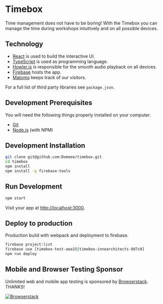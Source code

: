 # Timebox

Time management does not have to be boring! With the Timebox you can manage the time during workshops intuitively and on all possible devices.

## Technology

- [React](https://reactjs.org/) is used to build the interactive UI.
- [TypeScript](https://www.typescriptlang.org/) is used as programming language.
- [Howler.js](https://howlerjs.com/) is responsible for the smooth audio playback on all devices.
- [Firebase](https://firebase.google.com/) hosts the app.
- [Matomo](https://matomo.org/) keeps track of our visitors.

For a full list of third party libraries see `package.json`.

## Development Prerequisites

You will need the following things properly installed on your computer.

- [Git](https://git-scm.com)
- [Node.js](https://nodejs.org) (with NPM)

## Development Installation

```sh
git clone git@github.com:Domeee/timebox.git
cd timebox
npm install
npm install -g firebase-tools
```

## Run Development

```sh
npm start
```

Visit your app at [http://localhost:3000](http://localhost:3000).

## Deploy to production

Production build with webpack and deployment to firebase.

```sh
firebase project:list
firebase use [timebox-test-aea15|timebox-innoarchitects-9d7c0]
npm run deploy
```

## Mobile and Browser Testing Sponsor

Unlimited web and mobile app testing is sponsored by [Browserstack](https://www.browserstack.com/). THANKS!

[![Browserstack](https://timebox-test.donhubi.ch/browserstack.png "Browserstack")](https://www.browserstack.com)
